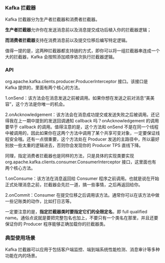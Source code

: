 ### Kafka 拦截器
Kafka 拦截器分为生产者拦截器和消费者拦截器。

**生产者拦截器**允许你在发送消息前以及消息提交成功后植入你的拦截器逻辑；

**而消费者拦截器**支持在消费消息前以及提交位移后编写特定逻辑。

值得一提的是，这两种拦截器都支持链的方式，即你可以将一组拦截器串连成一个大的拦截器，Kafka 会按照添加顺序依次执行拦截器逻辑。

### API
org.apache.kafka.clients.producer.ProducerInterceptor 接口。该接口是 Kafka 提供的，里面有两个核心的方法。

1.onSend：该方法会在消息发送之前被调用。如果你想在发送之前对消息“美美容”，这个方法是你唯一的机会。

2.onAcknowledgement：该方法会在消息成功提交或发送失败之后被调用。还记得我在上一期中提到的发送回调通知 callback 吗？onAcknowledgement 的调用要早于 callback 的调用。值得注意的是，这个方法和 onSend 不是在同一个线程中被调用的，因此如果你在这两个方法中调用了某个共享可变对象，一定要保证线程安全哦。还有一点很重要，这个方法处在 Producer 发送的主路径中，所以最好别放一些太重的逻辑进去，否则你会发现你的 Producer TPS 直线下降。

同理，指定消费者拦截器也是同样的方法，只是具体的实现类要实现org.apache.kafka.clients.consumer.ConsumerInterceptor 接口，这里面也有两个核心方法。

1.onConsume：该方法在消息返回给 Consumer 程序之前调用。也就是说在开始正式处理消息之前，拦截器会先拦一道，搞一些事情，之后再返回给你。

2.onCommit：Consumer 在提交位移之后调用该方法。通常你可以在该方法中做一些记账类的动作，比如打日志等。

一定要注意的是，**指定拦截器类时要指定它们的全限定名**，即 full qualified name。通俗点说就是要把完整包名也加上，不要只有一个类名在那里，并且还要保证你的 Producer 程序能够正确加载你的拦截器类。

### 典型使用场景
Kafka 拦截器可以应用于包括客户端监控、端到端系统性能检测、消息审计等多种功能在内的场景。
